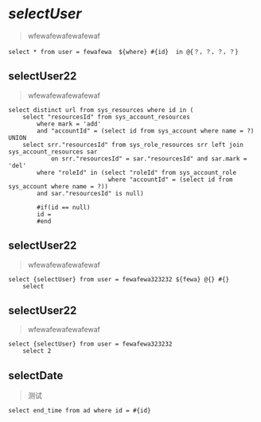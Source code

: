 *selectUser*
===
> wfewafewafewafewaf

    select * from user = fewafewa  ${where} #{id}  in @{？，？，？，？} 
    
selectUser22
---
> wfewafewafewafewaf
    
    select distinct url from sys_resources where id in (
        select "resourcesId" from sys_account_resources
            where mark = 'add'
            and "accountId" = (select id from sys_account where name = ?) UNION
        select srr."resourcesId" from sys_role_resources srr left join sys_account_resources sar
                on srr."resourcesId" = sar."resourcesId" and sar.mark = 'del'
            where "roleId" in (select "roleId" from sys_account_role
                                where "accountId" = (select id from sys_account where name = ?))
            and sar."resourcesId" is null)
            
            #if(id == null)
            id = 
            #end
        
selectUser22
----------------
> wfewafewafewafewaf
    
    select {selectUser} from user = fewafewa323232 ${fewa} @{} #{}
        select
        
selectUser22
----------------
> wfewafewafewafewaf
    
    select {selectUser} from user = fewafewa323232
        select 2
        
        
selectDate
-------------
> 测试

    select end_time from ad where id = #{id}
        


	


